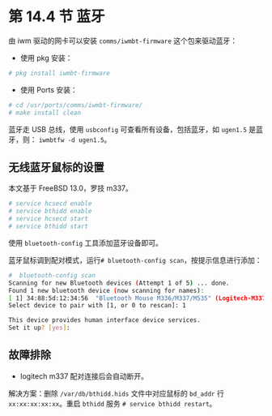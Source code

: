 # 第 14.4 节 蓝牙

由 iwm 驱动的网卡可以安装 `comms/iwmbt-firmware` 这个包来驱动蓝牙：

- 使用 pkg 安装：

```sh
# pkg install iwmbt-firmware
```

- 使用 Ports 安装：

```sh
# cd /usr/ports/comms/iwmbt-firmware/ 
# make install clean
```

蓝牙走 USB 总线，使用 `usbconfig` 可查看所有设备，包括蓝牙，如 `ugen1.5` 是蓝牙，则： `iwmbtfw -d ugen1.5`。

## 无线蓝牙鼠标的设置

本文基于 FreeBSD 13.0，罗技 m337。

```sh
# service hcsecd enable
# service bthidd enable
# service hcsecd start
# service bthidd start
```

使用 `bluetooth-config` 工具添加蓝牙设备即可。

蓝牙鼠标调到配对模式，运行`# bluetooth-config scan`，按提示信息进行添加：

```sh
#  bluetooth-config scan
Scanning for new Bluetooth devices (Attempt 1 of 5) ... done.
Found 1 new bluetooth device (now scanning for names):
[ 1] 34:88:5d:12:34:56  "Bluetooth Mouse M336/M337/M535" (Logitech-M337)
Select device to pair with [1, or 0 to rescan]: 1

This device provides human interface device services.
Set it up? [yes]:
```

## 故障排除

- logitech m337 配对连接后会自动断开。

解决方案：删除 `/var/db/bthidd.hids` 文件中对应鼠标的 `bd_addr` 行 `xx:xx:xx:xx:xx`。重启 `bthidd` 服务 `# service bthidd restart`。



